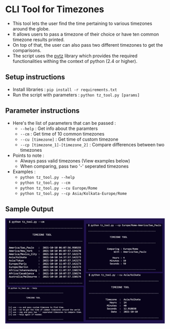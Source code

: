 # CLI Tool for Timezones

- This tool lets the user find the time pertaining to various timezones around the globe. 
- It allows users to pass a timezone of their choice or have ten common timezone results printed. 
- On top of that, the user can also pass two different timezones to get the comparisons.
- The script uses the [pytz](http://pytz.sourceforge.net/) library which provides the required functionalities withing the context of python (2.4 or higher).

## Setup instructions

- Install libraries : ```pip install -r requirements.txt```
- Run the script with parameters : ```python tz_tool.py [params]```

## Parameter instructions
- Here's the list of parameters that can be passed :
    - ```--help``` : Get info about the paramters
    - ```--cm``` : Get time of 10 common timezones
    - ```--cu [timezone]``` : Get time of custom timezone
    - ```--cp [timezone_1]-[timezone_2]``` : Compare differences between two timezones
- Points to note :
    - Always pass valid timezones (View examples below)
    - When comparing, pass two '-' seperated timezones
- Examples :
    - ```python tz_tool.py --help```
    - ```python tz_tool.py --cm```
    - ```python tz_tool.py --cu Europe/Rome```
    - ```python tz_tool.py --cp Asia/Kolkata-Europe/Rome```

## Sample Output

![](./images/markdown-sample.JPG)
